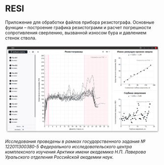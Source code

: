 # RESI

Приложение для обработки файлов прибора резистографа. Основные функции – построение графика резистограмм и расчет погрешности сопротивления сверлению, вызванной износом бура и давлением стенок ствола.

![Скриншот](screenshot.png)

_Исследования проведены в рамках государственного задания № 122011300380-5 Федерального исследовательского центра комплексного изучения Арктики имени академика Н.П. Лаверова Уральского отделения Российской академии наук._

